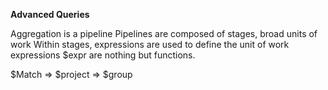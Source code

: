
**Advanced Queries**

Aggregation is a pipeline 
Pipelines are composed of stages, broad units of work
Within stages, expressions are used to define the unit of work
expressions $expr are nothing but functions.

$Match   => $project  => $group
